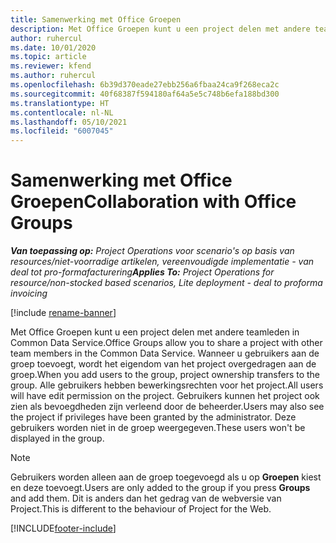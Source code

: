 ```yaml
---
title: Samenwerking met Office Groepen
description: Met Office Groepen kunt u een project delen met andere teamleden binnen Common Data Service.
author: ruhercul
ms.date: 10/01/2020
ms.topic: article
ms.reviewer: kfend
ms.author: ruhercul
ms.openlocfilehash: 6b39d370eade27ebb256a6fbaa24ca9f268eca2c
ms.sourcegitcommit: 40f68387f594180af64a5e5c748b6efa188bd300
ms.translationtype: HT
ms.contentlocale: nl-NL
ms.lasthandoff: 05/10/2021
ms.locfileid: "6007045"
---
```

# <a name="collaboration-with-office-groups"></a><span data-ttu-id="341bd-103">Samenwerking met Office Groepen</span><span class="sxs-lookup"><span data-stu-id="341bd-103">Collaboration with Office Groups</span></span>

<span data-ttu-id="341bd-104">_**Van toepassing op:** Project Operations voor scenario's op basis van resources/niet-voorradige artikelen, vereenvoudigde implementatie - van deal tot pro-formafacturering_</span><span class="sxs-lookup"><span data-stu-id="341bd-104">_**Applies To:** Project Operations for resource/non-stocked based scenarios, Lite deployment - deal to proforma invoicing_</span></span>

[!include [rename-banner](~/includes/cc-data-platform-banner.md)]

<span data-ttu-id="341bd-105">Met Office Groepen kunt u een project delen met andere teamleden in Common Data Service.</span><span class="sxs-lookup"><span data-stu-id="341bd-105">Office Groups allow you to share a project with other team members in the Common Data Service.</span></span> <span data-ttu-id="341bd-106">Wanneer u gebruikers aan de groep toevoegt, wordt het eigendom van het project overgedragen aan de groep.</span><span class="sxs-lookup"><span data-stu-id="341bd-106">When you add users to the group, project ownership transfers to the group.</span></span> <span data-ttu-id="341bd-107">Alle gebruikers hebben bewerkingsrechten voor het project.</span><span class="sxs-lookup"><span data-stu-id="341bd-107">All users will have edit permission on the project.</span></span> <span data-ttu-id="341bd-108">Gebruikers kunnen het project ook zien als bevoegdheden zijn verleend door de beheerder.</span><span class="sxs-lookup"><span data-stu-id="341bd-108">Users may also see the project if privileges have been granted by the administrator.</span></span> <span data-ttu-id="341bd-109">Deze gebruikers worden niet in de groep weergegeven.</span><span class="sxs-lookup"><span data-stu-id="341bd-109">These users won't be displayed in the group.</span></span>

> [!NOTE] 
> <span data-ttu-id="341bd-110">Gebruikers worden alleen aan de groep toegevoegd als u op **Groepen** kiest en deze toevoegt.</span><span class="sxs-lookup"><span data-stu-id="341bd-110">Users are only added to the group if you press **Groups** and add them.</span></span> <span data-ttu-id="341bd-111">Dit is anders dan het gedrag van de webversie van Project.</span><span class="sxs-lookup"><span data-stu-id="341bd-111">This is different to the behaviour of Project for the Web.</span></span> 



[!INCLUDE[footer-include](../includes/footer-banner.md)]